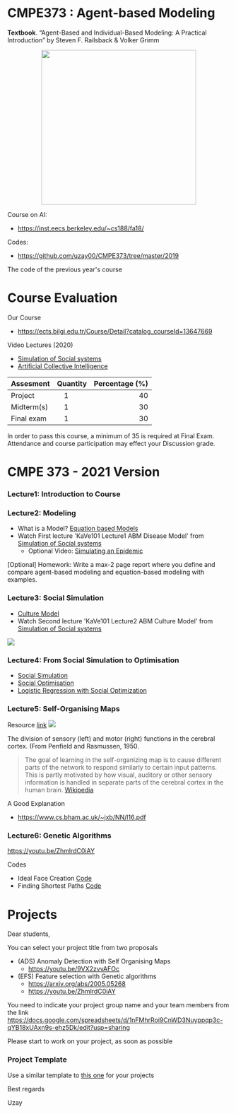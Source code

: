# CMPE373 : Agent-based Modeling

__Textbook__.  “Agent-Based and Individual-Based Modeling: A Practical Introduction” by Steven F. Railsback & Volker Grimm 

<p align="center">
  <img src="https://images-na.ssl-images-amazon.com/images/I/41Hq1xxKTXL._SX398_BO1,204,203,200_.jpg" width="350"/>
</p>

Course on AI:
  * https://inst.eecs.berkeley.edu/~cs188/fa18/
  
Codes:

  * https://github.com/uzay00/CMPE373/tree/master/2019


The code of the previous year's course


# Course Evaluation 
Our Course
  * https://ects.bilgi.edu.tr/Course/Detail?catalog_courseId=13647669


Video Lectures (2020)
  * [Simulation of Social systems](https://www.youtube.com/watch?v=uAgxbrLoSxU&list=PLD4TWcPfbZO9HmaSutF_R2Y2RmiNDxvaP)
  * [Artificial Collective Intelligence](https://www.youtube.com/watch?v=IuVoRSV5PO0&list=PLD4TWcPfbZO8jdml6-od2Yxc2y_qgMB2h)


| Assesment        | Quantity           | Percentage (%)  |
| ------------- |:-------------:| -----:|
| Project       | 1             | 40|
| Midterm(s)    | 1             | 30 |
| Final exam    | 1             |  30|

In order to pass this course, a minimum of 35 is required at Final Exam. Attendance and course participation may effect your Discussion grade.

# CMPE 373 - 2021 Version

### Lecture1: Introduction to Course
### Lecture2: Modeling 
 - What is a Model?  [Equation based Models](https://nbviewer.jupyter.org/github/uzay00/CMPE373/blob/master/2019/Lecture%201%20-%20Modeling/Lecture%201-%20Introduction%20to%20Modeling%20with%20Python%20.ipynb)
 - Watch First lecture 'KaVe101 Lecture1 ABM Disease Model' from [Simulation of Social systems](https://www.youtube.com/watch?v=uAgxbrLoSxU&list=PLD4TWcPfbZO9HmaSutF_R2Y2RmiNDxvaP)
   - Optional Video: [Simulating an Epidemic](https://www.youtube.com/watch?v=gxAaO2rsdIs)
 
[Optional] Homework: Write a max-2 page report where you define and compare agent-based modeling and equation-based modeling with examples.

### Lecture3: Social Simulation
- [Culture Model](https://github.com/uzay00/CMPE373/blob/master/2020/1%20social%20simulation/Culture%20Model.ipynb)
- Watch Second lecture 'KaVe101 Lecture2 ABM Culture Model' from [Simulation of Social systems](https://www.youtube.com/watch?v=uAgxbrLoSxU&list=PLD4TWcPfbZO9HmaSutF_R2Y2RmiNDxvaP)

![](https://pbs.twimg.com/media/EwkvdBnUYAAjoWB?format=jpg&name=medium)

### Lecture4: From Social Simulation to Optimisation
 - [Social Simulation](https://github.com/uzay00/CMPE373/blob/master/2018/Lecture1/Social%20Simulation.ipynb)
 - [Social Optimisation](https://github.com/uzay00/CMPE373/blob/master/2018/Lecture1/Social%20Optimization.ipynb)
 - [Logistic Regression with Social Optimization](https://github.com/uzay00/CMPE373/blob/master/2018/Lecture5/Logistic%20Regression%20with%20Social%20Optimization.ipynb)

### Lecture5: Self-Organising Maps
Resource [link](https://www.researchgate.net/publication/321208970_Bioelectromagnetism_5_Synapses_Receptor_Cells_and_Brain/figures?lo=1)
![](https://i.pinimg.com/originals/7f/f0/cf/7ff0cfd6c85de50b966777f2c62851ed.png)

The division of sensory (left) and motor (right) functions in the cerebral cortex. (From Penfield and Rasmussen, 1950.

> The goal of learning in the self-organizing map is to cause different parts of the network to respond similarly to certain input patterns. This is partly motivated by how visual, auditory or other sensory information is handled in separate parts of the cerebral cortex in the human brain. [Wikipedia](https://en.wikipedia.org/wiki/Self-organizing_map)

A Good Explanation
 - https://www.cs.bham.ac.uk/~jxb/NN/l16.pdf
 
### Lecture6: Genetic Algorithms
https://youtu.be/ZhmlrdC0iAY

Codes
 - Ideal Face Creation [Code](https://github.com/uzay00/CMPE373/blob/master/2019/Lecture%202%20-%20ABM%20and%20Genetic%20Algorithm/Genetic%20Algorithm%20-%20Face%20Creation.ipynb)
 - Finding Shortest Paths [Code](https://nbviewer.jupyter.org/github/uzay00/KaVe-Egitim/blob/master/KarmasikSistemler/Boun%20cmpe557%20Sem%C4%B1nar/Lecture%202%20-%20Genetic%20Algorithm%20Shortest%20Path%20Clean%20Code%20.ipynb)



# Projects
Dear students,

You can select your project title from two proposals

 - (ADS) Anomaly Detection with Self Organising Maps
   - https://youtu.be/9VX2zvvAFOc
 - (EFS) Feature selection with Genetic algorithms
   - https://arxiv.org/abs/2005.05268
   - https://youtu.be/ZhmlrdC0iAY
  
You need to indicate your project group name and your team members from the link https://docs.google.com/spreadsheets/d/1nFMhrRoi9CnWD3Nuyppqp3c-qYB18xUAxn9s-ehz5Dk/edit?usp=sharing


Please start to work on your project, as soon as possible

### Project Template

Use a similar template to [this one](https://github.com/uzay00/CMPE251/tree/master/Project%20Template) for your projects


Best regards

Uzay
